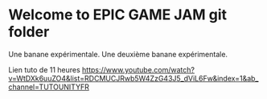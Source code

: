 # Welcome to EPIC GAME JAM git folder
Une banane expérimentale.
Une deuxième banane expérimentale.

Lien tuto de 11 heures
https://www.youtube.com/watch?v=WtDXk6uuZO4&list=RDCMUCJRwb5W4ZzG43J5_dViL6Fw&index=1&ab_channel=TUTOUNITYFR
